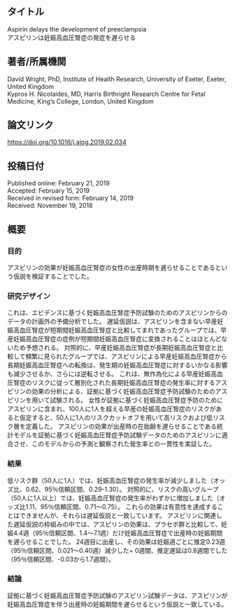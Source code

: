 ## タイトル
Aspirin delays the development of preeclampsia  
アスピリンは妊娠高血圧腎症の発症を遅らせる

## 著者/所属機関
David Wright, PhD, Institute of Health Research, University of Exeter, Exeter, United Kingdom  
Kypros H. Nicolaides, MD, Harris Birthright Research Centre for Fetal Medicine, King’s College, London, United Kingdom

## 論文リンク
https://doi.org/10.1016/j.ajog.2019.02.034

## 投稿日付
Published online: February 21, 2019  
Accepted: February 15, 2019  
Received in revised form: February 14, 2019  
Received: November 19, 2018

## 概要
### 目的
アスピリンの効果が妊娠高血圧腎症の女性の出産時期を遅らせることであるという仮説を検証することでした。

### 研究デザイン
これは、エビデンスに基づく妊娠高血圧腎症予防試験のためのアスピリンからのデータの計画外の予備分析でした。
遅延仮説は、アスピリンを含まない早産妊娠高血圧腎症が短期間妊娠高血圧腎症と比較してまれであったグループでは、早産妊娠高血圧腎症の症例が短期間妊娠高血圧腎症に変換されることはほとんどないため予想される。
対照的に、早産妊娠高血圧腎症が長期妊娠高血圧腎症と比較して頻繁に見られたグループでは、アスピリンによる早産妊娠高血圧腎症から長期妊娠高血圧腎症への転換は、発生期の妊娠高血圧腎症に対するいかなる影響も減少させるか、さらには逆転させる。
これは、無作為化による早産妊娠高血圧腎症のリスクに従って層別化された長期妊娠高血圧腎症の発生率に対するアスピリンの効果の分析による、証拠に基づく妊娠高血圧腎症予防試験のためのアスピリンを用いて試験される。
女性が証拠に基づく妊娠高血圧腎症予防のためにアスピリンに含まれ、100人に1人を超える早産の妊娠高血圧腎症のリスクがあると仮定すると、50人に1人のリスクカットオフを用いて高リスクおよび低リスク層を定義した。
アスピリンの効果が出産時の在胎齢を遅らせることである統計モデルを証拠に基づく妊娠高血圧腎症予防試験データのためのアスピリンに適合させ、このモデルからの予測と観察された発生率との一貫性を実証した。

### 結果
低リスク群（50人に1人）では、妊娠高血圧腎症の発生率が減少しました（オッズ比、0.62、95％信頼区間、0.29-1.30）。
対照的に、リスクの高いグループ（50人に1人以上）では、妊娠高血圧腎症の発生率がわずかに増加しました（オッズ比1.11、95％信頼区間、0.71〜0.75）。
これらの効果は有意性を達成することはできませんが、それらは遅延仮説と一致しています。
アスピリンに関連した遅延仮説の枠組みの中では、アスピリンの効果は、プラセボ群と比較して、妊娠4.4週（95％信頼区間、1.4〜7.1週）だけ妊娠高血圧腎症で出産時の妊娠期間を遅らせることでした。
24週目に出産し、その効果は妊娠週ごとに推定0.23週（95％信頼区間、0.021〜0.40週）減少した+ 0週間、推定遅延は0.8週間でした（95％信頼区間、-0.03から1.7週間）。

### 結論
証拠に基づく妊娠高血圧腎症予防試験のアスピリン試験データは、アスピリンが妊娠高血圧腎症を伴う出産時の妊娠期間を遅らせるという仮説と一致している。
